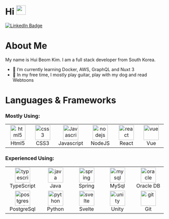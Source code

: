 <div id="header">
  <h1>
    Hi
    <img src="https://media.giphy.com/media/hvRJCLFzcasrR4ia7z/giphy.gif" width="30px"/>
  </h1>
  <a href="https://www.linkedin.com/in/hui-beom-kim-4a0849165/">
    <img src="https://img.shields.io/badge/LinkedIn-blue?style=for-the-badge&logo=linkedin&logoColor=white" alt="LinkedIn Badge"/>
  </a>
</div>

# About Me
My name is Hui Beom Kim. I am a full stack developer from South Korea.

- 🌱 I’m currently learning Docker, AWS, GraphQL and Nuxt 3
- 🎸 In my free time, I mostly play guitar, play with my dog and read Webtoons

# Languages & Frameworks
### Mostly Using:
<table>
  <tr>
    <td align="center" width="96">
      <img src="https://seeklogo.com/images/H/html5-without-wordmark-color-logo-14D252D878-seeklogo.com.png" width="48" height="48" alt="html5" />
      <br>Html5
    </td>
    <td align="center" width="96">
      <img src="https://upload.wikimedia.org/wikipedia/commons/thumb/6/62/CSS3_logo.svg/48px-CSS3_logo.svg.png" width="48" height="48" alt="css3" />
      <br>CSS3
    </td>
    <td align="center" width="96">
      <img src="https://upload.wikimedia.org/wikipedia/commons/thumb/9/99/Unofficial_JavaScript_logo_2.svg/1024px-Unofficial_JavaScript_logo_2.svg.png" width="48" height="48" alt="Javascript" />
      <br>Javascript
    </td>
    <td align="center" width="96">
      <img src="https://upload.wikimedia.org/wikipedia/commons/thumb/d/d9/Node.js_logo.svg/1920px-Node.js_logo.svg.png" height="48" alt="nodejs" />
      <br>NodeJS
    </td>
    <td align="center" width="96">
      <img src="https://www.vectorlogo.zone/logos/reactjs/reactjs-icon.svg" height="48" alt="react" />
      <br>React
    </td>
    <td align="center" width="96">
      <img src="https://www.vectorlogo.zone/logos/vuejs/vuejs-icon.svg" height="48" alt="vue" />
      <br>Vue
    </td>
  </tr>
</table>

### Experienced Using:
<table>
  <tr>
    <td align="center" width="96">
      <img src="https://upload.wikimedia.org/wikipedia/commons/thumb/4/4c/Typescript_logo_2020.svg/1024px-Typescript_logo_2020.svg.png" width="48" height="48" alt="typescript" />
      <br>TypeScript
    </td>
    <td align="center" width="100">
      <img src="https://upload.wikimedia.org/wikipedia/id/thumb/2/2e/Java_Logo.svg/800px-Java_Logo.svg.png" height="48" alt="java" />
      <br>Java
    </td>
    <td align="center" width="100">
      <img src="https://www.vectorlogo.zone/logos/springio/springio-icon.svg" height="48" alt="spring" />
      <br>Spring
    </td>
    <td align="center" width="100">
      <img src="https://www.vectorlogo.zone/logos/mysql/mysql-ar21.svg" height="48" alt="mysql" />
      <br>MySql
    </td>
    <td align="center" width="100">
      <img src="https://www.vectorlogo.zone/logos/oracle/oracle-ar21.svg" height="48" alt="oracle" />
      <br>Oracle DB
    </td>
  </tr>
  <tr>
    <td align="center" width="100">
      <img src="https://www.vectorlogo.zone/logos/postgresql/postgresql-icon.svg" height="48" alt="postgresql" />
      <br>PostgreSql
    </td>
    <td align="center" width="100">
      <img src="https://upload.wikimedia.org/wikipedia/commons/thumb/c/c3/Python-logo-notext.svg/1200px-Python-logo-notext.svg.png" height="48" alt="python" />
      <br>Python
    </td>
    <td align="center" width="100">
      <img src="https://upload.wikimedia.org/wikipedia/commons/1/1b/Svelte_Logo.svg" height="48" alt="svelte" />
      <br>Svelte
    </td>
    <td align="center" width="100">
      <img src="https://www.vectorlogo.zone/logos/unity3d/unity3d-icon.svg" height="48" alt="unity" />
      <br>Unity
    </td>
    <td align="center" width="100">
      <img src="https://www.vectorlogo.zone/logos/git-scm/git-scm-icon.svg" height="48" alt="git" />
      <br>Git
    </td>
  </tr>
</table>
